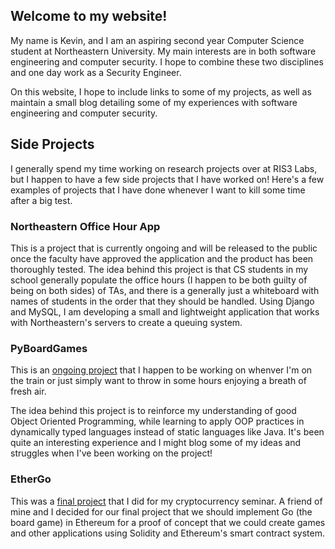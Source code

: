 ## Welcome to my website!
My name is Kevin, and I am an aspiring second year Computer Science student at Northeastern University. My main interests are in both software engineering and computer security. I hope to combine these two disciplines and one day work as a Security Engineer.

On this website, I hope to include links to some of my projects, as well as maintain a small blog detailing some of my experiences with software engineering and computer security. 

## Side Projects

I generally spend my time working on research projects over at RIS3 Labs, but I happen to have a few side projects that I have worked on! Here's a few examples of projects that I have done whenever I want to kill some time after a big test.

### Northeastern Office Hour App

This is a project that is currently ongoing and will be released to the public once the faculty have approved the application and the product has been thoroughly tested. The idea behind this project is that CS students in my school generally populate the office hours (I happen to be both guilty of being on both sides) of TAs, and there is a generally just a whiteboard with names of students in the order that they should be handled. Using Django and MySQL, I am developing a small and lightweight application that works with Northeastern's servers to create a queuing system.

### PyBoardGames

This is an [ongoing project](https://github.com/RegaledSeer/PyBoardGames) that I happen to be working on whenver I'm on the train or just simply want to throw in some hours enjoying a breath of fresh air.

The idea behind this project is to reinforce my understanding of good Object Oriented Programming, while learning to apply OOP practices in dynamically typed languages instead of static languages like Java. It's been quite an interesting experience and I might blog some of my ideas and struggles when I've been working on the project!

### EtherGo

This was a [final project](https://github.com/RegaledSeer/EtherGo) that I did for my cryptocurrency seminar. A friend of mine and I decided for our final project that we should implement Go (the board game) in Ethereum for a proof of concept that we could create games and other applications using Solidity and Ethereum's smart contract system.

